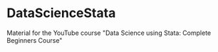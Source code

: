 # DataScienceStata
Material for the YouTube course "Data Science using Stata: Complete Beginners Course"
